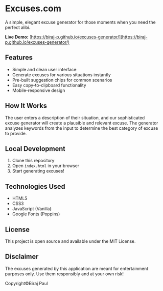 # Excuses.com

A simple, elegant excuse generator for those moments when you need the perfect alibi.

**Live Demo:** [https://biraj-p.github.io/excuses-generator/](https://biraj-p.github.io/excuses-generator/)

## Features

- Simple and clean user interface
- Generate excuses for various situations instantly
- Pre-built suggestion chips for common scenarios
- Easy copy-to-clipboard functionality
- Mobile-responsive design

## How It Works

The user enters a description of their situation, and our sophisticated excuse generator will create a plausible and relevant excuse. The generator analyzes keywords from the input to determine the best category of excuse to provide.

## Local Development

1. Clone this repository
2. Open `index.html` in your browser
3. Start generating excuses!


## Technologies Used

- HTML5
- CSS3
- JavaScript (Vanilla)
- Google Fonts (Poppins)

## License

This project is open source and available under the MIT License.

## Disclaimer

The excuses generated by this application are meant for entertainment purposes only. Use them responsibly and at your own risk!

Copyright©️Biraj Paul
